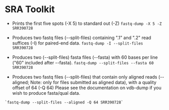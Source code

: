 # SRA Toolkit

  - Prints the first five spots (-X 5) to standard out (-Z)
  `fastq-dump -X 5 -Z SRR390728`

  - Produces two fastq files (--split-files) containing ".1" and ".2" read suffices (-I) for paired-end data. 
  `fastq-dump -I --split-files SRR390728`

  - Produces two (--split-files) fasta files (--fasta) with 60 bases per line ("60" included after --fasta).
    `fastq-dump --split-files --fasta 60 SRR390728`

   - Produces two fastq files (--split-files) that contain only aligned reads (--aligned; Note: only for files submitted as aligned data), with a quality offset of 64 (-Q 64) Please see the documentation on vdb-dump if you wish to produce fasta/qual data.

    `fastq-dump --split-files --aligned -Q 64 SRR390728`
  
